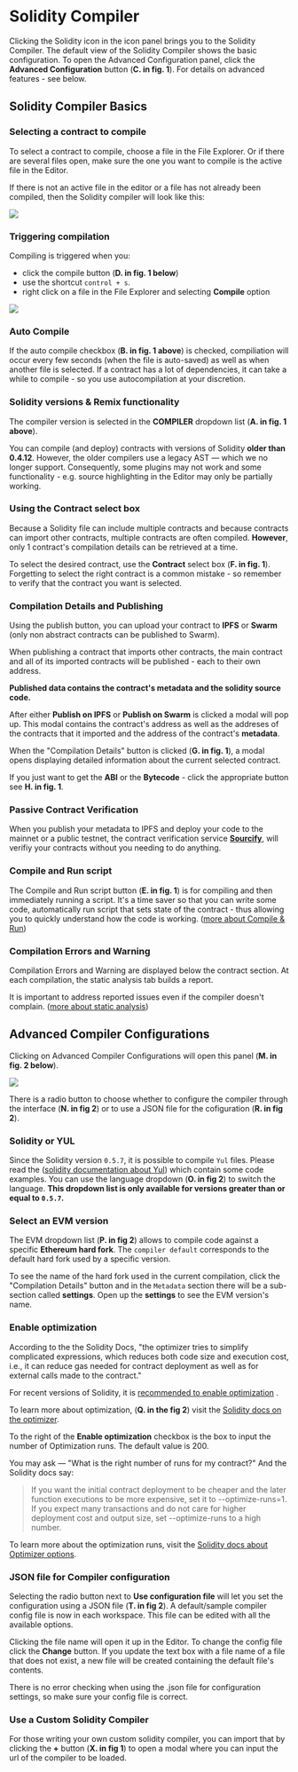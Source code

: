 Solidity Compiler
===================

Clicking the Solidity icon in the icon panel brings you to the Solidity Compiler.  The default view of the Solidity Compiler shows the basic configuration.  To open the Advanced Configuration panel, click the **Advanced Configuration** button (**C. in fig. 1**). For details on advanced features - see below.

## Solidity Compiler Basics

### Selecting a contract to compile
To select a contract to compile, choose a file in the File Explorer. Or if there are several files open, make sure the one you want to compile is the active file in the Editor. 

If there is not an active file in the editor or a file has not already been compiled, then the Solidity compiler will look like this:

![](images/a-sol-comp-no-file.png)

### Triggering compilation
Compiling is triggered when you:
- click the compile button (**D. in fig. 1 below**) 
- use the shortcut `control + s`.  
- right click on a file in the File Explorer and selecting **Compile** option 

![](images/a-sol-comp-basic.png)

### Auto Compile
If the auto compile checkbox (**B. in fig. 1 above**) is checked, compiliation will occur every few seconds (when the file is auto-saved) as well as when another file is selected. 
If a contract has a lot of dependencies, it can take a while to compile - so you use autocompilation at your discretion.

### Solidity versions & Remix functionality
The compiler version is selected in the **COMPILER** dropdown list (**A. in fig. 1 above**). 

You can compile (and deploy) contracts with versions of Solidity **older than 0.4.12**.
However, the older compilers use a legacy AST — which we no longer support. Consequently, some plugins may not work and some functionality - e.g. source highlighting in the Editor may only be partially working.


### Using the Contract select box

Because a Solidity file can include multiple contracts and because contracts can import other contracts,  multiple contracts are often compiled.  **However**, only 1 contract's compilation details can be retrieved at a time.

To select the desired contract, use the **Contract** select box (**F. in fig. 1**). Forgetting to select the right contract is a common mistake - so remember to verify that the contract you want is selected.

### Compilation Details and Publishing
Using the publish button, you can upload your contract to  **IPFS** or **Swarm** (only non abstract contracts can be published to Swarm).

When publishing a contract that imports other contracts, the main contract and all of its imported contracts will be published - each to their own address.

**Published data contains the contract's metadata and the solidity source code.**

After either **Publish on IPFS** or **Publish on Swarm** is clicked a modal will pop up.  This modal contains the contract's address as well as the addreses of the contracts that it imported and the address of the contract's **metadata**.

When the "Compilation Details" button is clicked (**G. in fig. 1**), a modal opens displaying detailed information about the current selected contract.

If you just want to get the **ABI** or the **Bytecode** - click the appropriate button see **H. in fig. 1**.

### Passive Contract Verification
When you publish your metadata to IPFS and deploy your code to the mainnet or a public testnet, the contract verification service **[Sourcify](https://sourcify.dev/)**,  will verifiy your contracts without you needing to do anything.

### Compile and Run script
The Compile and Run script button (**E. in fig. 1**) is for compiling and then immediately running a script.  It's a time saver so that you can write some code, automatically run script that sets state of the contract - thus allowing you to quickly understand how the code is working.  ([more about Compile & Run](running_js_scripts.html?#compile-a-contract-and-run-a-script-on-the-fly))

### Compilation Errors and Warning
Compilation Errors and Warning are displayed below the contract section.
At each compilation, the static analysis tab builds a report.

It is important to address reported issues even if the compiler doesn't complain. ([more about static analysis](static_analysis.html))

## Advanced Compiler Configurations
Clicking on Advanced Compiler Configurations will open this panel (**M. in fig. 2 below**).

![](images/a-sol-comp-adv.png)

There is a radio button to choose whether to configure the compiler through the interface (**N. in fig 2**) or to use a JSON file for the cofiguration (**R. in fig 2**). 

### Solidity or YUL
Since the Solidity version `0.5.7`, it is possible to compile `Yul` files. Please read the ([solidity documentation about Yul](https://docs.soliditylang.org/en/latest/yul.html)) which contain some code examples.
You can use the language dropdown (**O. in fig 2**) to switch the language. **This dropdown list is only available for versions greater than or equal to `0.5.7`.**

### Select an EVM version
The EVM dropdown list (**P. in fig 2**) allows to compile code against a specific **Ethereum hard fork**.
The `compiler default` corresponds to the default hard fork used by a specific version.

To see the name of the hard fork used in the current compilation, click the "Compilation Details" button and in the `Metadata` section there will be a sub-section called **settings**.  Open up the **settings** to see the EVM version's name.

### Enable optimization
According to the the Solidity Docs, "the optimizer tries to simplify complicated expressions, which reduces both code size and execution cost, i.e., it can reduce gas needed for contract deployment as well as for external calls made to the contract."

For recent versions of Solidity, it is [recommended to enable optimization](https://blog.soliditylang.org/2020/11/04/solidity-ama-1-recap/#why-do-you-think-people-are-generally-suspicious-of-the-optimizer-and-are-they-right-to-be) .

To learn more about optimization, (**Q. in the fig 2**) visit the [Solidity docs on the optimizer](https://docs.soliditylang.org/en/latest/internals/optimizer.html).

To the right of the **Enable optimization** checkbox is the box to input the number of Optimization runs.  The default value is 200.  

You may ask — "What is the right number of runs for my contract?" And the Solidity docs say:

   > If you want the initial contract deployment to be cheaper and the later function executions to be more expensive, set it to --optimize-runs=1. If you expect many transactions and do not care for higher deployment cost and output size, set --optimize-runs to a high number.

To learn more about the optimization runs, visit the [Solidity docs about Optimizer options](https://docs.soliditylang.org/en/latest/using-the-compiler.html?highlight=optimize-runs#optimizer-options).

### JSON file for Compiler configuration
Selecting the radio button next to **Use configuration file** will let you set the configuration using a JSON file (**T. in fig 2**).   A default/sample compiler config file is now in each workspace. This file can be edited with all the available options.

Clicking the file name will open it up in the Editor. 
To change the config file click the **Change** button.  If you update the text box with a file name of a file that does not exist, a new file will be created containing the default file's contents.

There is no error checking when using the .json file for configuration settings, so make sure your config file is correct.

### Use a Custom Solidity Compiler
For those writing your own custom solidity compiler, you can import that by clicking the **+** button (**X. in fig 1**) to open a modal where you can input the url of the compiler to be loaded.
